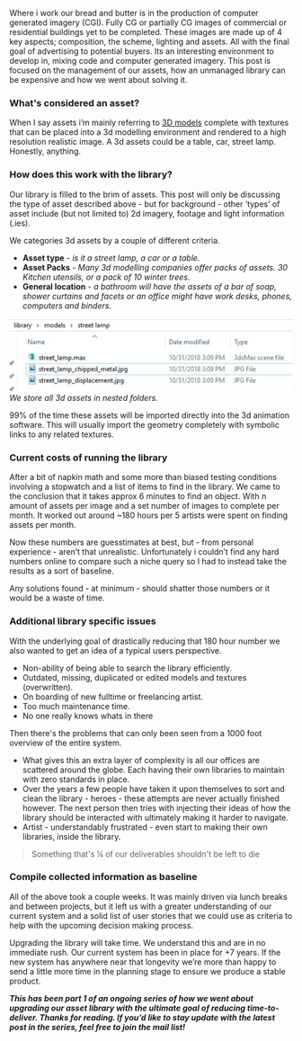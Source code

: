Where i work our bread and butter is in the production of computer generated imagery (CGI). Fully CG or partially CG images of commercial or residential buildings yet to be completed. These images are made up of 4 key aspects; composition, the scheme, lighting and assets. All with the final goal of advertising to potential buyers. Its an interesting environment to develop in, mixing code and computer generated imagery. This post is focused on the management of our assets, how an unmanaged library can be expensive and how we went about solving it.

### What's considered an asset?

When I say assets i’m mainly referring to [3D models](https://en.wikipedia.org/wiki/3D_modeling) complete with textures that can be placed into a 3d modelling environment and rendered to a high resolution realistic image. A 3d assets could be a table, car, street lamp. Honestly, anything.

### How does this work with the library?

Our library is filled to the brim of assets. This post will only be discussing the type of asset described above - but for background - other ‘types’ of asset include (but not limited to) 2d imagery, footage and light information (.ies).

We categories 3d assets by a couple of different criteria.

 * **Asset type** - *is it a street lamp, a car or a table.*
 * **Asset Packs** - *Many 3d modelling companies offer packs of assets. 30 Kitchen utensils, or a pack of 10 winter trees.*
 * **General location** - *a bathroom will have the assets of a bar of soap, shower curtains and facets or an office might have work desks, phones, computers and binders.*

![folder structure](folderstructure.jpg "folder structure")
*We store all 3d assets in nested folders.*

99% of the time these assets will be imported directly into the 3d animation software. This will usually import the geometry completely with symbolic links to any related textures.

### Current costs of running the library

After a bit of napkin math and some more than biased testing conditions involving a stopwatch and a list of items to find in the library. We came to the conclusion that it takes approx 6 minutes to find an object. With n amount of assets per image and a set number of images to complete per month. It worked out around ~180 hours per 5 artists were spent on finding assets per month. 

Now these numbers are guesstimates at best, but - from personal experience - aren’t that unrealistic. Unfortunately i couldn’t find any hard numbers online to compare such a niche query so I had to instead take the results as a sort of baseline. 

Any solutions found - at minimum - should shatter those numbers or it would be a waste of time.

### Additional library specific issues

With the underlying goal of drastically reducing that 180 hour number we also wanted to get an idea of a typical users perspective.

 * Non-ability of being able to search the library efficiently.
 * Outdated, missing, duplicated or edited models and textures (overwritten).
 * On boarding of new fulltime or freelancing artist.
 * Too much maintenance time.
 * No one really knows whats in there

Then there's the problems that can only been seen from a 1000 foot overview of the entire system.

 * What gives this an extra layer of complexity is all our offices are scattered around the globe. Each having their own libraries to maintain with zero standards in place.
 * Over the years a few people have taken it upon themselves to sort and clean the library - heroes - these attempts are never actually finished however. The next person then tries with injecting their ideas of how the library should be interacted with ultimately making it harder to navigate.
 * Artist - understandably frustrated - even start to making their own libraries, inside the library.


> Something that's ¼ of our deliverables shouldn't be left to die

### Compile collected information as baseline

All of the above took a couple weeks. It was mainly driven via lunch breaks and between projects, but it left us with a greater understanding of our current system and a solid list of user stories that we could use as criteria to help with the upcoming decision making process.

Upgrading the library will take time. We understand this and are in no immediate rush. Our current system has been in place for +7 years. If the new system has anywhere near that longevity we’re more than happy to send a little more time in the planning stage to ensure we produce a stable product.

**_This has been part 1 of an ongoing series of how we went about upgrading our asset library with the ultimate goal of reducing time-to-deliver. Thanks for reading. If you’d like to stay update with the latest post in the series, feel free to join the mail list!_**

